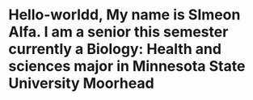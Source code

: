# Hello-worldd, My name is SImeon Alfa. I am a senior this semester currently a Biology:  Health and sciences major in Minnesota State University Moorhead
